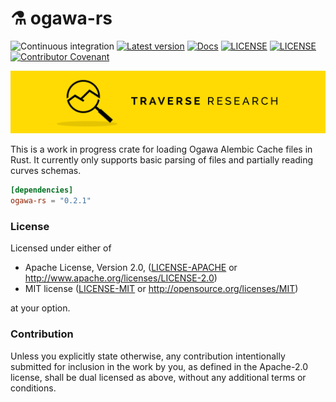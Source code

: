 # ⚗ ogawa-rs
![Continuous integration](https://github.com/Traverse-Research/ogawa-rs/workflows/Continuous%20integration/badge.svg)
[![Latest version](https://img.shields.io/crates/v/ogawa-rs.svg)](https://crates.io/crates/ogawa-rs)
[![Docs](https://docs.rs/ogawa-rs/badge.svg)](https://docs.rs/ogawa-rs/)
[![LICENSE](https://img.shields.io/badge/license-MIT-blue.svg)](LICENSE-MIT)
[![LICENSE](https://img.shields.io/badge/license-apache-blue.svg)](LICENSE-APACHE)
[![Contributor Covenant](https://img.shields.io/badge/contributor%20covenant-v1.4%20adopted-ff69b4.svg)](../main/CODE_OF_CONDUCT.md)

[![Banner](banner.png)](https://traverseresearch.nl)

This is a work in progress crate for loading Ogawa Alembic Cache files in Rust.
It currently only supports basic parsing of files and partially reading curves schemas.


```toml
[dependencies]
ogawa-rs = "0.2.1"
```

### License

Licensed under either of

* Apache License, Version 2.0, ([LICENSE-APACHE](../master/LICENSE-APACHE) or http://www.apache.org/licenses/LICENSE-2.0)
* MIT license ([LICENSE-MIT](../master/LICENSE-MIT) or http://opensource.org/licenses/MIT)

at your option.

### Contribution

Unless you explicitly state otherwise, any contribution intentionally
submitted for inclusion in the work by you, as defined in the Apache-2.0
license, shall be dual licensed as above, without any additional terms or
conditions.
